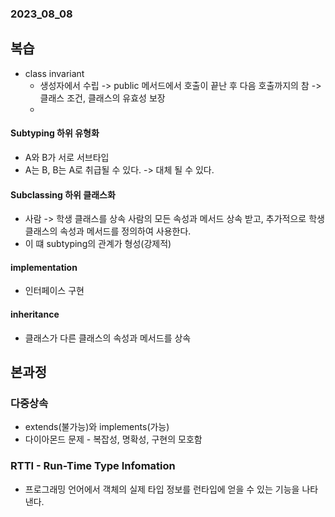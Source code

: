 ### 2023_08_08
## 복습
* class invariant
  * 생성자에서 수립 -> public 메서드에서 호출이 끝난 후 다음 호출까지의 참 -> 클래스 조건, 클래스의 유효성 보장
  * 
#### Subtyping 하위 유형화
* A와 B가 서로 서브타입
* A는 B, B는 A로 취급될 수 있다. -> 대체 될 수 있다.
#### Subclassing 하위 클래스화
* 사람 -> 학생 클래스를 상속 사람의 모든 속성과 메서드 상속 받고, 추가적으로 학생 클래스의 속성과 메서드를 정의하여 사용한다.
* 이 떄 subtyping의 관계가 형성(강제적)

#### implementation
* 인터페이스 구현

#### inheritance
* 클래스가 다른 클래스의 속성과 메서드를 상속
## 본과정
### 다중상속
* extends(불가능)와 implements(가능)
* 다이아몬드 문제 - 복잡성, 명확성, 구현의 모호함

### RTTI - Run-Time Type Infomation
* 프로그래밍 언어에서 객체의 실제 타입 정보를 런타입에 얻을 수 있는 기능을 나타낸다. 
